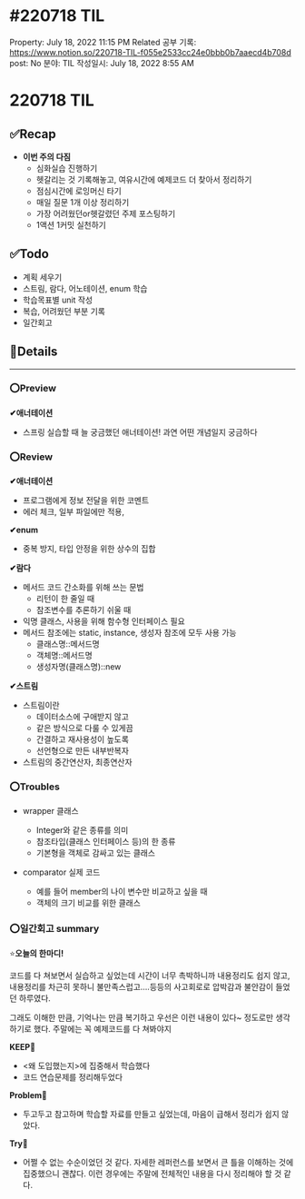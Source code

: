 # #220718 TIL

Property: July 18, 2022 11:15 PM
Related 공부 기록: https://www.notion.so/220718-TIL-f055e2533cc24e0bbb0b7aaecd4b708d
post: No
분야: TIL
작성일시: July 18, 2022 8:55 AM

# 220718 TIL

## ****✅Recap****

- **이번 주의 다짐**
    - 심화실습 진행하기
    - 헷갈리는 것 기록해놓고, 여유시간에 예제코드 더 찾아서 정리하기
    - 점심시간에 로잉머신 타기
    - 매일 질문 1개 이상 정리하기
    - 가장 어려웠던or헷갈렸던 주제 포스팅하기
    - 1액션 1커밋 실천하기
    

## ****✅Todo****

- 계획 세우기
- 스트림, 람다, 어노테이션, enum 학습
- 학습목표별 unit 작성
- 복습, 어려웠던 부분 기록
- 일간회고

## 💌Details

---

### ⭕Preview

**✔애너테이션**

- 스프링 실습할 때 늘 궁금했던 애너테이션! 과연 어떤 개념일지 궁금하다

### ⭕Review

**✔애너테이션**

- 프로그램에게 정보 전달을 위한 코멘트
- 에러 체크, 일부 파일에만 적용,

**✔enum**

- 중복 방지, 타입 안정을 위한 상수의 집합

**✔람다**

- 메서드 코드 간소화를 위해 쓰는 문법
    - 리턴이 한 줄일 때
    - 참조변수를 추론하기 쉬울 때
- 익명 클래스, 사용을 위해 함수형 인터페이스 필요
- 메서드 참조에는 static, instance, 생성자 참조에 모두 사용 가능
    - 클래스명::메서드명
    - 객체명::메서드명
    - 생성자명(클래스명)::new

**✔스트림**

- 스트림이란
    - 데이터소스에 구애받지 않고
    - 같은 방식으로 다룰 수 있게끔
    - 간결하고 재사용성이 높도록
    - 선언형으로 만든 내부반복자
- 스트림의 중간연산자, 최종연산자

### ⭕Troubles

- wrapper 클래스
    - Integer와 같은 종류를 의미
    - 참조타입(클래스 인터페이스 등)의 한 종류
    - 기본형을 객체로 감싸고 있는 클래스
    
- comparator 실제 코드
    - 예를 들어 member의 나이 변수만 비교하고 싶을 때
    - 객체의 크기 비교를 위한 클래스

### ⭕일간회고 summary

⭐**오늘의 한마디!**

코드를 다 쳐보면서 실습하고 싶었는데 시간이 너무 촉박하니까 내용정리도 쉽지 않고, 내용정리를 차근히 못하니 불만족스럽고….등등의 사고회로로 압박감과 불안감이 들었던 하루였다.

그래도 이해한 만큼, 기억나는 만큼 복기하고 우선은 이런 내용이 있다~ 정도로만 생각하기로 했다. 주말에는 꼭 예제코드를 다 쳐봐야지

**KEEP🚩**

- <왜 도입했는지>에 집중해서 학습했다
- 코드 연습문제를 정리해두었다

**Problem🚨**

- 두고두고 참고하며 학습할 자료를 만들고 싶었는데, 마음이 급해서 정리가 쉽지 않았다.

**Try🌱**

- 어쩔 수 없는 수순이었던 것 같다. 자세한 레퍼런스를 보면서 큰 틀을 이해하는 것에 집중했으니 괜찮다. 이런 경우에는 주말에 전체적인 내용을 다시 정리해야 할 것 같다.